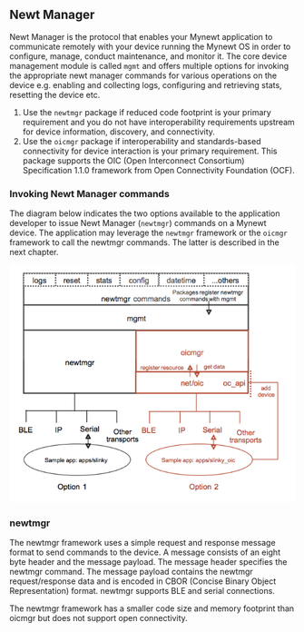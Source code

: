 ## Newt Manager

Newt Manager is the protocol that enables your Mynewt application to communicate remotely with your device running the Mynewt OS in order to configure, manage, conduct maintenance, and monitor it. The core device management module is called `mgmt` and offers multiple options for invoking the appropriate newt manager commands for various operations on the device e.g. enabling and collecting logs, configuring and retrieving stats, resetting the device etc. 

1. Use the `newtmgr` package if reduced code footprint is your primary requirement and you do not have interoperability requirements upstream for device information, discovery, and connectivity.
2. Use the `oicmgr` package if interoperability and standards-based connectivity for device interaction is your primary requirement. This package supports the OIC (Open Interconnect Consortium) Specification 1.1.0 framework from Open Connectivity Foundation (OCF). 

### Invoking Newt Manager commands

The diagram below indicates the two options available to the application developer to issue Newt Manager (`newtmgr`) commands on a Mynewt device. The application may leverage the `newtmgr` framework or the `oicmgr` framework to call the newtmgr commands. The latter is described in the next chapter.

![Device Management](./device-mgmt.png)

### newtmgr

The newtmgr framework uses a simple request and response message format to send commands to the device.  A message 
consists of an eight byte header and the message payload.  The message header specifies the newtmgr command. 
The message payload contains the newtmgr request/response data and is encoded in 
CBOR (Concise Binary Object Representation) format.  newtmgr supports BLE and serial connections.

The newtmgr framework has a smaller code size and memory footprint than oicmgr but does not support open connectivity.
